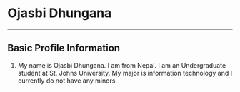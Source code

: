 <h1> Ojasbi Dhungana </h1>
<hr>

<h2> Basic Profile Information </h2>

<ol>
  <li> My name is Ojasbi Dhungana. I am from Nepal. I am an Undergraduate student at St. Johns University.  My major is information technology and I currently do not have any minors. </li>
 <img src= "https://www.kindpng.com/imgv/ixJxxh_transparent-avatar-png-male-avatar-icon-transparent-png/'> 

</ol>  
<hr>

<h2> Education summary </h2>
  
  <ol>
  <li> I graduated from William Cullen Bryant High School to recieve my High School diploma. After graduation I attended Monroe College to complete my Associate degree in Business Administration. After receiving my associate degree I transferred to St. Johns University and I am currently in the path to receive my Bachelors in  information technology. </li>
  </ol>
  <hr>
